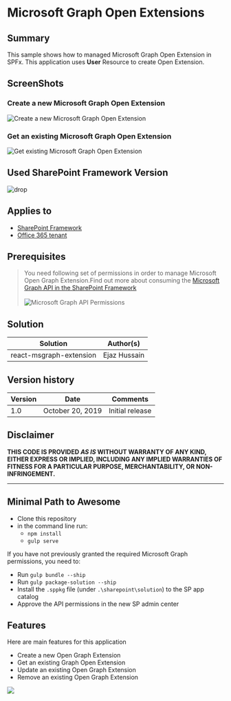 # Microsoft Graph Open Extensions

## Summary
This sample shows how to managed Microsoft Graph Open Extension in SPFx. This application uses **User** Resource to create Open Extension.

## ScreenShots

### Create a new Microsoft Graph Open Extension
![Create a new Microsoft Graph Open Extension](./assets/create-graph-extension.png)

### Get an existing Microsoft Graph Open Extension
![Get existing Microsoft Graph Open Extension](./assets/get-graph-extension.png)


## Used SharePoint Framework Version 
![drop](https://img.shields.io/badge/SPFx-1.9.1-green.svg)

## Applies to

* [SharePoint Framework](https://docs.microsoft.com/sharepoint/dev/spfx/sharepoint-framework-overview)
* [Office 365 tenant](https://docs.microsoft.com/sharepoint/dev/spfx/set-up-your-development-environment)

## Prerequisites
 
> You need following set of permissions in order to manage Microsoft Open Graph Extension.Find out more about consuming the [Microsoft Graph API in the SharePoint Framework](https://docs.microsoft.com/en-us/sharepoint/dev/spfx/use-aad-tutorial)<br><br>![Microsoft Graph API Permissions](./assets/graph-extension-user-permissions.png) 


## Solution

Solution|Author(s)
--------|---------
react-msgraph-extension | Ejaz Hussain

## Version history

Version|Date|Comments
-------|----|--------
1.0|October 20, 2019|Initial release

## Disclaimer
**THIS CODE IS PROVIDED *AS IS* WITHOUT WARRANTY OF ANY KIND, EITHER EXPRESS OR IMPLIED, INCLUDING ANY IMPLIED WARRANTIES OF FITNESS FOR A PARTICULAR PURPOSE, MERCHANTABILITY, OR NON-INFRINGEMENT.**

---

## Minimal Path to Awesome

- Clone this repository
- in the command line run:
  - `npm install`
  - `gulp serve`

If you have not previously granted the required Microsoft Graph permissions, you need to:

- Run `gulp bundle --ship`
- Run `gulp package-solution --ship`
- Install the `.sppkg` file (under `.\sharepoint\solution`) to the SP app catalog
- Approve the API permissions in the new SP admin center

## Features
Here are main features for this application

- Create a new Open Graph Extension
- Get an existing Graph Open Extension
- Update an existing Open Graph Extension
- Remove an existing Open Graph Extension


<img src="https://telemetry.sharepointpnp.com/sp-dev-fx-webparts/samples/react-msgraph-extension" />
